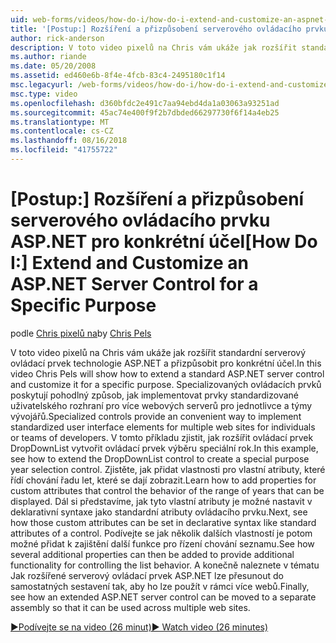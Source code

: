 ```yaml
---
uid: web-forms/videos/how-do-i/how-do-i-extend-and-customize-an-aspnet-server-control-for-a-specific-purpose
title: '[Postup:] Rozšíření a přizpůsobení serverového ovládacího prvku ASP.NET pro konkrétní účel | Dokumentace Microsoftu'
author: rick-anderson
description: V toto video pixelů na Chris vám ukáže jak rozšířit standardní serverový ovládací prvek technologie ASP.NET a přizpůsobit pro konkrétní účel. Specializované ovládací prvky poskytují c...
ms.author: riande
ms.date: 05/20/2008
ms.assetid: ed460e6b-8f4e-4fcb-83c4-2495180c1f14
msc.legacyurl: /web-forms/videos/how-do-i/how-do-i-extend-and-customize-an-aspnet-server-control-for-a-specific-purpose
msc.type: video
ms.openlocfilehash: d360bfdc2e491c7aa94ebd4da1a03063a93251ad
ms.sourcegitcommit: 45ac74e400f9f2b7dbded66297730f6f14a4eb25
ms.translationtype: MT
ms.contentlocale: cs-CZ
ms.lasthandoff: 08/16/2018
ms.locfileid: "41755722"
---
```

<a name="how-do-i-extend-and-customize-an-aspnet-server-control-for-a-specific-purpose"></a><span data-ttu-id="77c76-104">[Postup:] Rozšíření a přizpůsobení serverového ovládacího prvku ASP.NET pro konkrétní účel</span><span class="sxs-lookup"><span data-stu-id="77c76-104">[How Do I:] Extend and Customize an ASP.NET Server Control for a Specific Purpose</span></span>
====================
<span data-ttu-id="77c76-105">podle [Chris pixelů na](https://twitter.com/chrispels)</span><span class="sxs-lookup"><span data-stu-id="77c76-105">by [Chris Pels](https://twitter.com/chrispels)</span></span>

<span data-ttu-id="77c76-106">V toto video pixelů na Chris vám ukáže jak rozšířit standardní serverový ovládací prvek technologie ASP.NET a přizpůsobit pro konkrétní účel.</span><span class="sxs-lookup"><span data-stu-id="77c76-106">In this video Chris Pels will show how to extend a standard ASP.NET server control and customize it for a specific purpose.</span></span> <span data-ttu-id="77c76-107">Specializovaných ovládacích prvků poskytují pohodlný způsob, jak implementovat prvky standardizované uživatelského rozhraní pro více webových serverů pro jednotlivce a týmy vývojářů.</span><span class="sxs-lookup"><span data-stu-id="77c76-107">Specialized controls provide an convenient way to implement standardized user interface elements for multiple web sites for individuals or teams of developers.</span></span> <span data-ttu-id="77c76-108">V tomto příkladu zjistit, jak rozšířit ovládací prvek DropDownList vytvořit ovládací prvek výběru speciální rok.</span><span class="sxs-lookup"><span data-stu-id="77c76-108">In this example, see how to extend the DropDownList control to create a special purpose year selection control.</span></span> <span data-ttu-id="77c76-109">Zjistěte, jak přidat vlastnosti pro vlastní atributy, které řídí chování řadu let, které se dají zobrazit.</span><span class="sxs-lookup"><span data-stu-id="77c76-109">Learn how to add properties for custom attributes that control the behavior of the range of years that can be displayed.</span></span> <span data-ttu-id="77c76-110">Dál si představíme, jak tyto vlastní atributy je možné nastavit v deklarativní syntaxe jako standardní atributy ovládacího prvku.</span><span class="sxs-lookup"><span data-stu-id="77c76-110">Next, see how those custom attributes can be set in declarative syntax like standard attributes of a control.</span></span> <span data-ttu-id="77c76-111">Podívejte se jak několik dalších vlastností je potom možné přidat k zajištění další funkce pro řízení chování seznamu.</span><span class="sxs-lookup"><span data-stu-id="77c76-111">See how several additional properties can then be added to provide additional functionality for controlling the list behavior.</span></span> <span data-ttu-id="77c76-112">A konečně naleznete v tématu Jak rozšířené serverový ovládací prvek ASP.NET lze přesunout do samostatných sestavení tak, aby ho lze použít v rámci více webů.</span><span class="sxs-lookup"><span data-stu-id="77c76-112">Finally, see how an extended ASP.NET server control can be moved to a separate assembly so that it can be used across multiple web sites.</span></span>

[<span data-ttu-id="77c76-113">&#9654;Podívejte se na video (26 minut)</span><span class="sxs-lookup"><span data-stu-id="77c76-113">&#9654; Watch video (26 minutes)</span></span>](https://channel9.msdn.com/Blogs/ASP-NET-Site-Videos/how-do-i-extend-and-customize-an-aspnet-server-control-for-a-specific-purpose)

